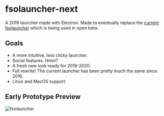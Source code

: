 # fsolauncher-next
A 2019 launcher made with Electron. Made to eventually replace the [current fsolauncher](https://github.com/ItsSim/fsolauncher) which is being used in open beta.

## Goals
* A more intuitive, less clicky launcher.
* Social features. Hmm?
* A fresh new look ready for 2019-2020.
* Full rewrite! The current launcher has been pretty much the same since 2016.
* Linux and MacOS support.

## Early Prototype Preview
![fsolauncher](https://i.imgur.com/l5sto36.png)
